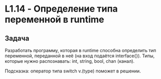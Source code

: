 # L1.14 - Определение типа переменной в runtime
## Задача
Разработать программу, которая в runtime способна определить тип переменной, переданной в неё (на вход подаётся interface{}). Типы, которые нужно распознавать: int, string, bool, chan (канал).

Подсказка: оператор типа switch v.(type) поможет в решении.
